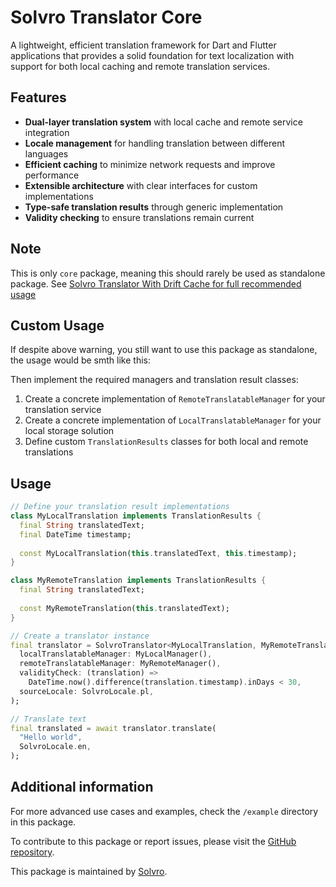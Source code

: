<!-- 
This README describes the package. If you publish this package to pub.dev,
this README's contents appear on the landing page for your package.

For information about how to write a good package README, see the guide for
[writing package pages](https://dart.dev/tools/pub/writing-package-pages). 

For general information about developing packages, see the Dart guide for
[creating packages](https://dart.dev/guides/libraries/create-packages)
and the Flutter guide for
[developing packages and plugins](https://flutter.dev/to/develop-packages). 
-->

# Solvro Translator Core

A lightweight, efficient translation framework for Dart and Flutter applications that provides a solid foundation for text localization with support for both local caching and remote translation services.

## Features

- **Dual-layer translation system** with local cache and remote service integration
- **Locale management** for handling translation between different languages
- **Efficient caching** to minimize network requests and improve performance
- **Extensible architecture** with clear interfaces for custom implementations
- **Type-safe translation results** through generic implementation
- **Validity checking** to ensure translations remain current

## Note

This is only `core` package, meaning this should rarely be used as standalone package. See [Solvro Translator With Drift Cache for full recommended usage](https://pub.dev/packages/solvro_translator_with_drift_cache)

## Custom Usage

If despite above warning, you still want to use this package as standalone, the usage would be smth like this:

Then implement the required managers and translation result classes:

1. Create a concrete implementation of `RemoteTranslatableManager` for your translation service
2. Create a concrete implementation of `LocalTranslatableManager` for your local storage solution
3. Define custom `TranslationResults` classes for both local and remote translations

## Usage

```dart
// Define your translation result implementations
class MyLocalTranslation implements TranslationResults {
  final String translatedText;
  final DateTime timestamp;
  
  const MyLocalTranslation(this.translatedText, this.timestamp);
}

class MyRemoteTranslation implements TranslationResults {
  final String translatedText;
  
  const MyRemoteTranslation(this.translatedText);
}

// Create a translator instance
final translator = SolvroTranslator<MyLocalTranslation, MyRemoteTranslation>.init(
  localTranslatableManager: MyLocalManager(),
  remoteTranslatableManager: MyRemoteManager(),
  validityCheck: (translation) => 
    DateTime.now().difference(translation.timestamp).inDays < 30,
  sourceLocale: SolvroLocale.pl,
);

// Translate text
final translated = await translator.translate(
  "Hello world",
  SolvroLocale.en,
);
```

## Additional information

For more advanced use cases and examples, check the `/example` directory in this package.

To contribute to this package or report issues, please visit the [GitHub repository](https://github.com/Solvro/lib-mobile-solvro-translator).

This package is maintained by [Solvro](https://github.com/Solvro).
